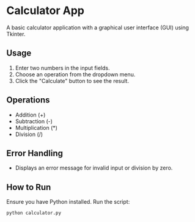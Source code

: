# Calculator App

A basic calculator application with a graphical user interface (GUI) using Tkinter.

## Usage

1. Enter two numbers in the input fields.
2. Choose an operation from the dropdown menu.
3. Click the "Calculate" button to see the result.

## Operations

- Addition (+)
- Subtraction (-)
- Multiplication (*)
- Division (/)

## Error Handling

- Displays an error message for invalid input or division by zero.

## How to Run

Ensure you have Python installed. Run the script:

```bash
python calculator.py
